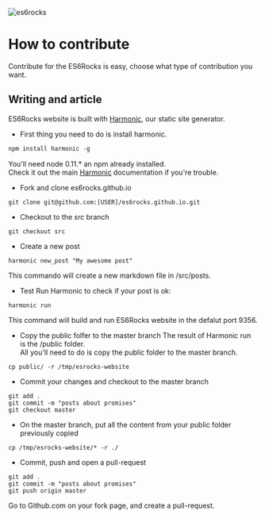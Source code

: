 ![es6rocks](https://raw.githubusercontent.com/es6rocks/es6rocks.github.io/master/images/es6rocks.png)

# How to contribute
Contribute for the ES6Rocks is easy, choose what type of contribution you want.

## Writing and article
ES6Rocks website is built with [Harmonic](https://github.com/es6rocks/harmonic/), our static site generator.  
- First thing you need to do is install harmonic.  
```javascript
npm install harmonic -g
```
You'll need node 0.11.* an npm already installed.  
Check it out the main [Harmonic](https://github.com/es6rocks/harmonic/) documentation if you're trouble.  

- Fork and clone es6rocks.github.io
```shell
git clone git@github.com:[USER]/es6rocks.github.io.git
```

- Checkout to the _src_ branch
```shell
git checkout src
```

- Create a new post
```shell
harmonic new_post "My awesome post"
```
This commando will create a new markdown file in /src/posts.  

- Test
Run Harmonic to check if your post is ok:
```shell
harmonic run
```
This command will build and run ES6Rocks website in the defalut port 9356.

- Copy the public folfer to the master branch
The result of Harmonic run is the /public folder.  
All you'll need to do is copy the public folder to the master branch.  
```shell
cp public/ -r /tmp/esrocks-website
```
- Commit your changes and checkout to the master branch
```shell
git add .
git commit -m "posts about promises"
git checkout master
```
- On the master branch, put all the content from your public folder previously copied
```shell
cp /tmp/esrocks-website/* -r ./
```
- Commit, push and open a pull-request
```shell
git add .
git commit -m "posts about promises"
git push origin master
```
Go to Github.com on your fork page, and create a pull-request.

